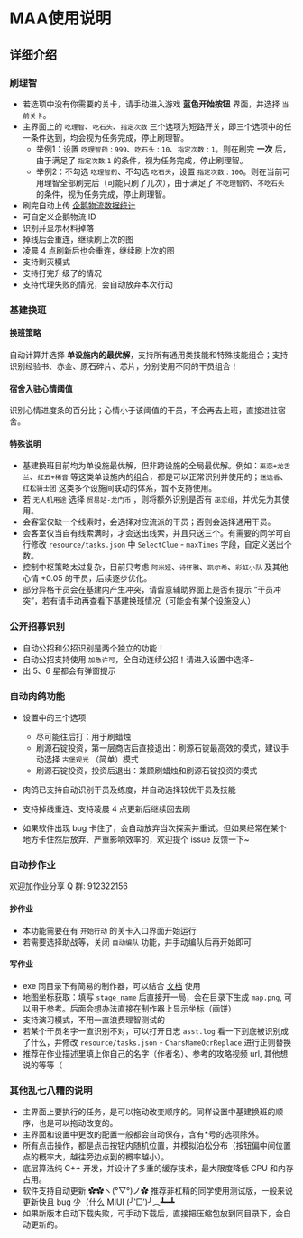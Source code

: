 # MAA使用说明

## 详细介绍

### 刷理智

- 若选项中没有你需要的关卡，请手动进入游戏 **蓝色开始按钮** 界面，并选择 `当前关卡`。
- 主界面上的 `吃理智`、`吃石头`、`指定次数` 三个选项为短路开关，即三个选项中的任一条件达到，均会视为任务完成，停止刷理智。
  - 举例1：设置 `吃理智药` : `999`、`吃石头` : `10`、`指定次数` : `1`。则在刷完 **一次** 后，由于满足了 `指定次数`:`1` 的条件，视为任务完成，停止刷理智。
  - 举例2：不勾选 `吃理智药`、不勾选 `吃石头`，设置 `指定次数` : `100`。则在当前可用理智全部刷完后（可能只刷了几次），由于满足了 `不吃理智药`、`不吃石头` 的条件，视为任务完成，停止刷理智。
- 刷完自动上传 [企鹅物流数据统计](https://penguin-stats.cn/)
- 可自定义企鹅物流 ID
- 识别并显示材料掉落
- 掉线后会重连，继续刷上次的图
- 凌晨 4 点刷新后也会重连，继续刷上次的图
- 支持剿灭模式
- 支持打完升级了的情况
- 支持代理失败的情况，会自动放弃本次行动

### 基建换班

#### 换班策略

自动计算并选择 **单设施内的最优解**，支持所有通用类技能和特殊技能组合；支持识别经验书、赤金、原石碎片、芯片，分别使用不同的干员组合！

#### 宿舍入驻心情阈值

识别心情进度条的百分比；心情小于该阈值的干员，不会再去上班，直接进驻宿舍。

#### 特殊说明

- 基建换班目前均为单设施最优解，但非跨设施的全局最优解。例如：`巫恋+龙舌兰`、`红云+稀音` 等这类单设施内的组合，都是可以正常识别并使用的；`迷迭香`、`红松骑士团` 这类多个设施间联动的体系，暂不支持使用。
- 若 `无人机用途` 选择 `贸易站-龙门币` ，则将额外识别是否有 `巫恋组`，并优先为其使用。
- 会客室仅缺一个线索时，会选择对应流派的干员；否则会选择通用干员。
- 会客室仅当自有线索满时，才会送出线索，并且只送三个。有需要的同学可自行修改 `resource/tasks.json` 中 `SelectClue` - `maxTimes` 字段，自定义送出个数。
- 控制中枢策略太过复杂，目前只考虑 `阿米娅`、`诗怀雅`、`凯尔希`、`彩虹小队` 及其他心情 +0.05 的干员，后续逐步优化。
- 部分异格干员会在基建内产生冲突，请留意辅助界面上是否有提示 “干员冲突”，若有请手动再查看下基建换班情况（可能会有某个设施没人）

### 公开招募识别

- 自动公招和公招识别是两个独立的功能！
- 自动公招支持使用 `加急许可`，全自动连续公招！请进入设置中选择~
- 出 5、6 星都会有弹窗提示

### 自动肉鸽功能

- 设置中的三个选项

  - 尽可能往后打：用于刷蜡烛
  - 刷源石锭投资，第一层商店后直接退出：刷源石锭最高效的模式，建议手动选择 `古堡观光` （简单）模式
  - 刷源石锭投资，投资后退出：兼顾刷蜡烛和刷源石锭投资的模式

- 肉鸽已支持自动识别干员及练度，并自动选择较优干员及技能
- 支持掉线重连、支持凌晨 4 点更新后继续回去刷
- 如果软件出现 bug 卡住了，会自动放弃当次探索并重试。但如果经常在某个地方卡住然后放弃、严重影响效率的，欢迎提个 issue 反馈一下~

### 自动抄作业

欢迎加作业分享 Q 群: 912322156

#### 抄作业

- 本功能需要在有 `开始行动` 的关卡入口界面开始运行
- 若需要选择助战等，关闭 `自动编队` 功能，并手动编队后再开始即可

#### 写作业

- exe 同目录下有简易的制作器，可以结合 [文档](战斗流程协议.md) 使用
- 地图坐标获取：填写 `stage_name` 后直接开一局，会在目录下生成 `map.png`, 可以用于参考。后面会想办法直接在制作器上显示坐标（画饼）
- 支持演习模式，不用一直浪费理智测试的
- 若某个干员名字一直识别不对，可以打开日志 `asst.log` 看一下到底被识别成了什么，并修改 `resource/tasks.json` - `CharsNameOcrReplace` 进行正则替换
- 推荐在作业描述里填上你自己的名字（作者名）、参考的攻略视频 url, 其他想说的等等（

### 其他乱七八糟的说明

- 主界面上要执行的任务，是可以拖动改变顺序的。同样设置中基建换班的顺序，也是可以拖动改变的。
- 主界面和设置中更改的配置一般都会自动保存，含有*号的选项除外。
- 所有点击操作，都是点击按钮内随机位置，并模拟泊松分布（按钮偏中间位置点的概率大，越往旁边点到的概率越小）。
- 底层算法纯 C++ 开发，并设计了多重的缓存技术，最大限度降低 CPU 和内存占用。
- 软件支持自动更新 ✿✿ヽ(°▽°)ノ✿ 推荐非杠精的同学使用测试版，一般来说更新快且 bug 少（什么 MIUI (╯‵□′)╯︵┻━┻
- 如果新版本自动下载失败，可手动下载后，直接把压缩包放到同目录下，会自动更新的。
